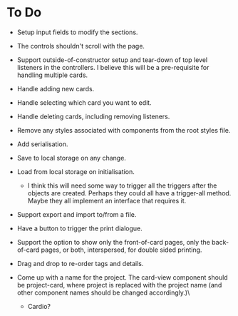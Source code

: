 # To Do

- Setup input fields to modify the sections.
- The controls shouldn't scroll with the page.
- Support outside-of-constructor setup and tear-down of top level listeners in the controllers. I believe this will be a pre-requisite for handling multiple cards.
- Handle adding new cards.
- Handle selecting which card you want to edit.
- Handle deleting cards, including removing listeners.
- Remove any styles associated with components from the root styles file.
- Add serialisation.
- Save to local storage on any change.
- Load from local storage on initialisation.
  - I think this will need some way to trigger all the triggers after the objects are created. Perhaps they could all have a trigger-all method. Maybe they all implement an interface that requires it.
- Support export and import to/from a file.
- Have a button to trigger the print dialogue.
- Support the option to show only the front-of-card pages, only the back-of-card pages, or both, interspersed, for double sided printing.
- Drag and drop to re-order tags and details.

- Come up with a name for the project. The card-view component should be project-card, where project is replaced with the project name (and other component names should be changed accordingly.)\
  - Cardio?